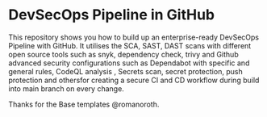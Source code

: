 # DevSecOps Pipeline in GitHub
This repository shows you how to build up an enterprise-ready DevSecOps Pipeline with GitHub. 
It utilises the SCA, SAST, DAST scans with different open source tools such as snyk, dependency check, trivy and Github advanced security configurations such as Dependabot with specific and general rules, CodeQL analysis , Secrets scan, secret protection, push protection and othersfor creating a secure CI and CD workflow during build into main branch on every change.

Thanks for the Base templates @romanoroth. 
